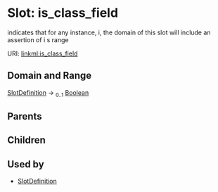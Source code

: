 
# Slot: is_class_field

indicates that for any instance, i, the domain of this slot will include an assertion of i s range

URI: [linkml:is_class_field](https://w3id.org/linkml/is_class_field)


## Domain and Range

[SlotDefinition](SlotDefinition.md) &#8594;  <sub>0..1</sub> [Boolean](types/Boolean.md)

## Parents


## Children


## Used by

 * [SlotDefinition](SlotDefinition.md)
